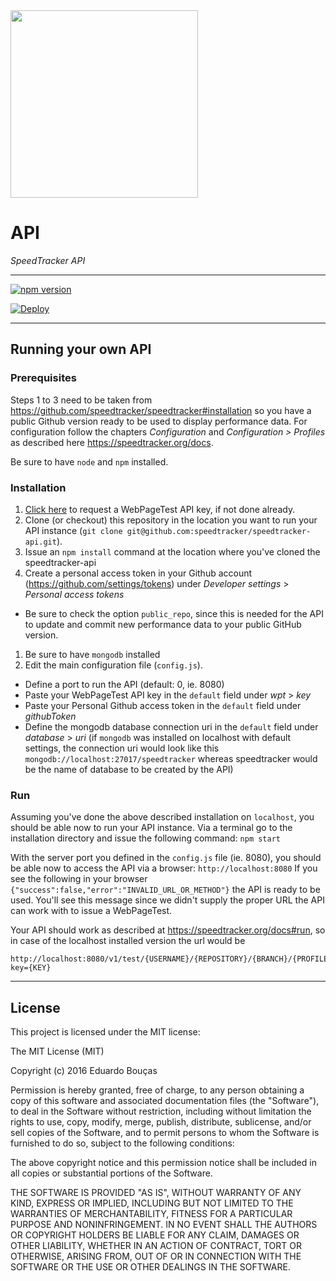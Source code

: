 <img src="https://speedtracker.org/assets/images/logo-full-square-inverted.png" width="300">

# API

*SpeedTracker API*

---

[![npm version](https://badge.fury.io/js/speedtracker-api.svg)](https://badge.fury.io/js/speedtracker-api)

[![Deploy](https://www.herokucdn.com/deploy/button.svg)](https://heroku.com/deploy)


---

## Running your own API

### Prerequisites

Steps 1 to 3 need to be taken from https://github.com/speedtracker/speedtracker#installation so you have a public Github version ready to be used to display performance data.
For configuration follow the chapters *Configuration* and *Configuration > Profiles* as described here https://speedtracker.org/docs.

Be sure to have `node` and `npm` installed.

### Installation

1. [Click here](https://www.webpagetest.org/getkey.php) to request a WebPageTest API key, if not done already.
1. Clone (or checkout) this repository in the location you want to run your API instance (`git clone git@github.com:speedtracker/speedtracker-api.git`).
1. Issue an `npm install` command at the location where you've cloned the speedtracker-api
1. Create a personal access token in your Github account (https://github.com/settings/tokens) under *Developer settings* > *Personal access tokens*
  - Be sure to check the option `public_repo`, since this is needed for the API to update and commit new performance data to your public GitHub version.
1. Be sure to have `mongodb` installed
1. Edit the main configuration file (`config.js`).
  - Define a port to run the API (default: 0, ie. 8080)
  - Paste your WebPageTest API key in the `default` field under *wpt* > *key*
  - Paste your Personal Github access token in the `default` field under *githubToken*
  - Define the mongodb database connection uri in the `default` field under *database* > *uri* (if `mongodb` was installed on localhost with default settings, the connection uri would look like this `mongodb://localhost:27017/speedtracker` whereas speedtracker would be the name of database to be created by the API)


### Run
Assuming you've done the above described installation on `localhost`, you should be able now to run your API instance.
Via a terminal go to the installation directory and issue the following command: `npm start`

With the server port you defined in the `config.js` file (ie. 8080), you should be able now to access the API via a browser: `http://localhost:8080`
If you see the following in your browser `{"success":false,"error":"INVALID_URL_OR_METHOD"}` the API is ready to be used. You'll see this message since we didn't supply the proper URL the API can work with to issue a WebPageTest.

Your API should work as described at https://speedtracker.org/docs#run, so in case of the localhost installed version the url would be
```
http://localhost:8080/v1/test/{USERNAME}/{REPOSITORY}/{BRANCH}/{PROFILE}?key={KEY}

```

---

## License

This project is licensed under the MIT license:

The MIT License (MIT)

Copyright (c) 2016 Eduardo Bouças

Permission is hereby granted, free of charge, to any person obtaining a copy
of this software and associated documentation files (the "Software"), to deal
in the Software without restriction, including without limitation the rights
to use, copy, modify, merge, publish, distribute, sublicense, and/or sell
copies of the Software, and to permit persons to whom the Software is
furnished to do so, subject to the following conditions:

The above copyright notice and this permission notice shall be included in all
copies or substantial portions of the Software.

THE SOFTWARE IS PROVIDED "AS IS", WITHOUT WARRANTY OF ANY KIND, EXPRESS OR
IMPLIED, INCLUDING BUT NOT LIMITED TO THE WARRANTIES OF MERCHANTABILITY,
FITNESS FOR A PARTICULAR PURPOSE AND NONINFRINGEMENT. IN NO EVENT SHALL THE
AUTHORS OR COPYRIGHT HOLDERS BE LIABLE FOR ANY CLAIM, DAMAGES OR OTHER
LIABILITY, WHETHER IN AN ACTION OF CONTRACT, TORT OR OTHERWISE, ARISING FROM,
OUT OF OR IN CONNECTION WITH THE SOFTWARE OR THE USE OR OTHER DEALINGS IN THE
SOFTWARE.
